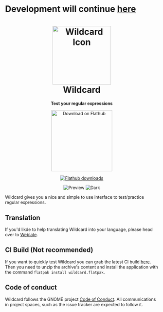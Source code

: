 # Development will continue [here](https://gitlab.gnome.org/fkinoshita/Wildcard)

<h1 align="center">
  <img src="data/icons/hicolor/scalable/apps/com.felipekinoshita.Wildcard.svg" alt="Wildcard Icon" width="192" height="192"/>
  <br>
  Wildcard
</h1>

<p align="center"><strong>Test your regular expressions</strong></p>

<p align="center">
  <a href="https://flathub.org/apps/details/com.felipekinoshita.Wildcard">
    <img width="200" alt="Download on Flathub" src="https://flathub.org/assets/badges/flathub-badge-en.svg"/>
  </a>
  <br>
</p>

<p align="center">
  <a href="https://flathub.org/apps/details/com.felipekinoshita.Wildcard">
    <img alt="Flathub downloads" src="https://img.shields.io/badge/dynamic/json?color=informational&label=downloads&logo=flathub&logoColor=white&query=%24.installs_total&url=https%3A%2F%2Fflathub.org%2Fapi%2Fv2%2Fstats%2Fcom.felipekinoshita.Wildcard"/>
  </a>
</p>

<p align="center">
  <img src="/data/screenshots/preview.png" alt="Preview"/>
  <img src="/data/screenshots/dark.png" alt="Dark"/>
</p>

Wildcard gives you a nice and simple to use interface to test/practice regular expressions.

## Translation

If you'd likde to help translating Wildcard into your language, please head over to [Weblate](https://hosted.weblate.org/engage/Wildcard).

## CI Build (Not recommended)

If you want to quickly test Wildcard you can grab the latest CI build [here](https://nightly.link/fkinoshita/Wildcard/workflows/flatpak/main).
Then you need to unzip the archive's content and install the application with the command `flatpak install wildcard.flatpak`.

## Code of conduct

Wildcard follows the GNOME project [Code of Conduct](./code-of-conduct.md). All
communications in project spaces, such as the issue tracker are expected to follow it.

